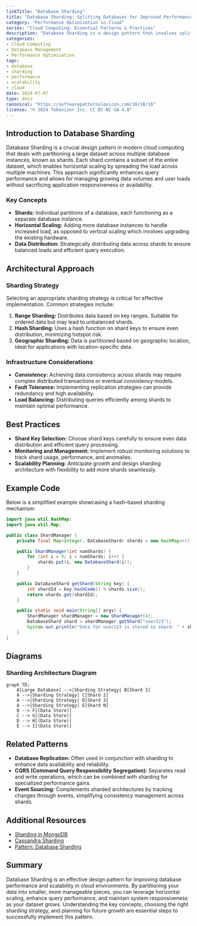 ```yaml
---
linkTitle: "Database Sharding"
title: "Database Sharding: Splitting Databases for Improved Performance"
category: "Performance Optimization in Cloud"
series: "Cloud Computing: Essential Patterns & Practices"
description: "Database Sharding is a design pattern that involves splitting a large database into smaller, more manageable shards to enhance performance and scalability while maintaining high availability and reliability in cloud environments."
categories:
- Cloud Computing
- Database Management
- Performance Optimization
tags:
- database
- sharding
- performance
- scalability
- cloud
date: 2024-07-07
type: docs
canonical: "https://softwarepatternslexicon.com/18/18/16"
license: "© 2024 Tokenizer Inc. CC BY-NC-SA 4.0"
---
```


## Introduction to Database Sharding

Database Sharding is a crucial design pattern in modern cloud computing that deals with partitioning a large dataset across multiple database instances, known as shards. Each shard contains a subset of the entire dataset, which enables horizontal scaling by spreading the load across multiple machines. This approach significantly enhances query performance and allows for managing growing data volumes and user loads without sacrificing application responsiveness or availability.

### Key Concepts

- **Shards:** Individual partitions of a database, each functioning as a separate database instance.
- **Horizontal Scaling:** Adding more database instances to handle increased load, as opposed to vertical scaling which involves upgrading the existing hardware.
- **Data Distribution:** Strategically distributing data across shards to ensure balanced loads and efficient query execution.

## Architectural Approach

### Sharding Strategy

Selecting an appropriate sharding strategy is critical for effective implementation. Common strategies include:

1. **Range Sharding:** Distributes data based on key ranges. Suitable for ordered data but may lead to unbalanced shards.
2. **Hash Sharding:** Uses a hash function on shard keys to ensure even distribution, minimizing hotspot risk.
3. **Geographic Sharding:** Data is partitioned based on geographic location, ideal for applications with location-specific data.

### Infrastructure Considerations

- **Consistency:** Achieving data consistency across shards may require complex distributed transactions or eventual consistency models.
- **Fault Tolerance:** Implementing replication strategies can provide redundancy and high availability.
- **Load Balancing:** Distributing queries efficiently among shards to maintain optimal performance.

## Best Practices

- **Shard Key Selection:** Choose shard keys carefully to ensure even data distribution and efficient query processing.
- **Monitoring and Management:** Implement robust monitoring solutions to track shard usage, performance, and anomalies.
- **Scalability Planning:** Anticipate growth and design sharding architecture with flexibility to add more shards seamlessly.

## Example Code

Below is a simplified example showcasing a hash-based sharding mechanism:

```java
import java.util.HashMap;
import java.util.Map;

public class ShardManager {
    private final Map<Integer, DatabaseShard> shards = new HashMap<>();

    public ShardManager(int numShards) {
        for (int i = 0; i < numShards; i++) {
            shards.put(i, new DatabaseShard(i));
        }
    }

    public DatabaseShard getShard(String key) {
        int shardId = key.hashCode() % shards.size();
        return shards.get(shardId);
    }

    public static void main(String[] args) {
        ShardManager shardManager = new ShardManager(4);
        DatabaseShard shard = shardManager.getShard("user123");
        System.out.println("Data for user123 is stored in shard: " + shard.getId());
    }
}
```

## Diagrams

### Sharding Architecture Diagram

```mermaid
graph TD;
    A[Large Database] -->|Sharding Strategy| B[Shard 1]
    A -->|Sharding Strategy| C[Shard 2]
    A -->|Sharding Strategy| D[Shard 3]
    A -->|Sharding Strategy| E[Shard N]
    B --> F[(Data Store)]
    C --> G[(Data Store)]
    D --> H[(Data Store)]
    E --> I[(Data Store)]
```

## Related Patterns

- **Database Replication:** Often used in conjunction with sharding to enhance data availability and reliability.
- **CQRS (Command Query Responsibility Segregation):** Separates read and write operations, which can be combined with sharding for specialized performance gains.
- **Event Sourcing:** Complements sharded architectures by tracking changes through events, simplifying consistency management across shards.

## Additional Resources

- [Sharding in MongoDB](https://www.mongodb.com/docs/manual/sharding/)
- [Cassandra Sharding](https://cassandra.apache.org/doc/latest/architecture/sharding.html)
- [Pattern: Database Sharding](https://martinfowler.com/bliki/DatabaseSharding.html)

## Summary

Database Sharding is an effective design pattern for improving database performance and scalability in cloud environments. By partitioning your data into smaller, more manageable pieces, you can leverage horizontal scaling, enhance query performance, and maintain system responsiveness as your dataset grows. Understanding the key concepts, choosing the right sharding strategy, and planning for future growth are essential steps to successfully implement this pattern.
